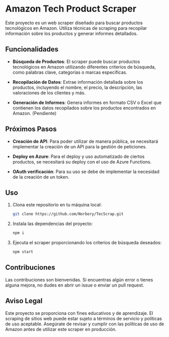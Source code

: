 # Amazon Tech Product Scraper

Este proyecto es un web scraper diseñado para buscar productos tecnológicos en Amazon. Utiliza técnicas de scraping para recopilar información sobre los productos y generar informes detallados.

## Funcionalidades

- **Búsqueda de Productos**: El scraper puede buscar productos tecnológicos en Amazon utilizando diferentes criterios de búsqueda, como palabras clave, categorías o marcas específicas.
  
- **Recopilación de Datos**: Extrae información detallada sobre los productos, incluyendo el nombre, el precio, la descripción, las valoraciones de los clientes y más.

- **Generación de Informes**: Genera informes en formato CSV o Excel que contienen los datos recopilados sobre los productos encontrados en Amazon. (Pendiente)

## Próximos Pasos

- **Creación de API**: Para poder utilizar de manera pública, se necesitará implementar la creación de un API para la gestión de peticiones.

- **Deploy en Azure**: Para el deploy y uso automatizado de ciertos productos, se necesitará su deploy con el uso de Azure Functions.

- **OAuth verificación**: Para su uso se debe de implementar la necesidad de la creación de un token.

## Uso

1. Clona este repositorio en tu máquina local:

   ```bash
   git clone https://github.com/Norbory/TecScrap.git

2. Instala las dependencias del proyecto:

    ```bash
    npm i

3. Ejecuta el scraper proporcionando los criterios de búsqueda deseados:

    ```bash
    npm start

## Contribuciones

Las contribuciones son bienvenidas. Si encuentras algún error o tienes alguna mejora, no dudes en abrir un issue o enviar un pull request.

## Aviso Legal

Este proyecto se proporciona con fines educativos y de aprendizaje. El scraping de sitios web puede estar sujeto a términos de servicio y políticas de uso aceptable. Asegúrate de revisar y cumplir con las políticas de uso de Amazon antes de utilizar este scraper en producción.
